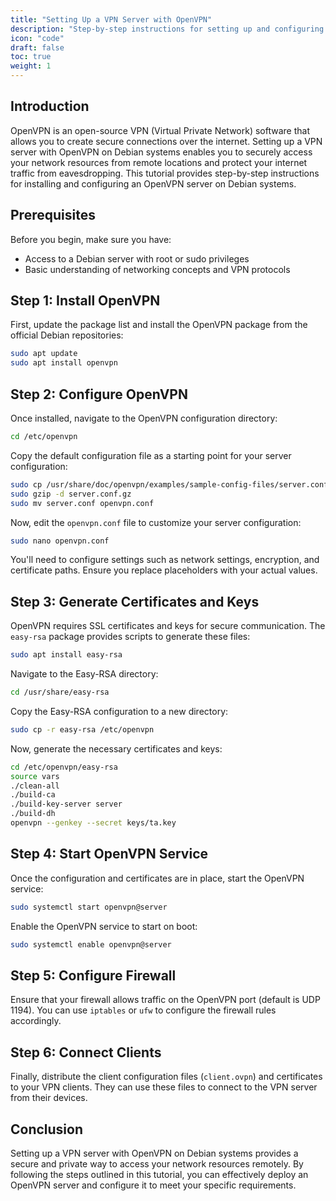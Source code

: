 ```yaml
---
title: "Setting Up a VPN Server with OpenVPN"
description: "Step-by-step instructions for setting up and configuring a VPN server using OpenVPN on Debian systems."
icon: "code"
draft: false
toc: true
weight: 1
---
```


## Introduction

OpenVPN is an open-source VPN (Virtual Private Network) software that allows you to create secure connections over the internet. Setting up a VPN server with OpenVPN on Debian systems enables you to securely access your network resources from remote locations and protect your internet traffic from eavesdropping. This tutorial provides step-by-step instructions for installing and configuring an OpenVPN server on Debian systems.

## Prerequisites

Before you begin, make sure you have:

- Access to a Debian server with root or sudo privileges
- Basic understanding of networking concepts and VPN protocols

## Step 1: Install OpenVPN

First, update the package list and install the OpenVPN package from the official Debian repositories:

```bash
sudo apt update
sudo apt install openvpn
```

## Step 2: Configure OpenVPN

Once installed, navigate to the OpenVPN configuration directory:

```bash
cd /etc/openvpn
```

Copy the default configuration file as a starting point for your server configuration:

```bash
sudo cp /usr/share/doc/openvpn/examples/sample-config-files/server.conf.gz .
sudo gzip -d server.conf.gz
sudo mv server.conf openvpn.conf
```

Now, edit the `openvpn.conf` file to customize your server configuration:

```bash
sudo nano openvpn.conf
```

You'll need to configure settings such as network settings, encryption, and certificate paths. Ensure you replace placeholders with your actual values.

## Step 3: Generate Certificates and Keys

OpenVPN requires SSL certificates and keys for secure communication. The `easy-rsa` package provides scripts to generate these files:

```bash
sudo apt install easy-rsa
```

Navigate to the Easy-RSA directory:

```bash
cd /usr/share/easy-rsa
```

Copy the Easy-RSA configuration to a new directory:

```bash
sudo cp -r easy-rsa /etc/openvpn
```

Now, generate the necessary certificates and keys:

```bash
cd /etc/openvpn/easy-rsa
source vars
./clean-all
./build-ca
./build-key-server server
./build-dh
openvpn --genkey --secret keys/ta.key
```

## Step 4: Start OpenVPN Service

Once the configuration and certificates are in place, start the OpenVPN service:

```bash
sudo systemctl start openvpn@server
```

Enable the OpenVPN service to start on boot:

```bash
sudo systemctl enable openvpn@server
```

## Step 5: Configure Firewall

Ensure that your firewall allows traffic on the OpenVPN port (default is UDP 1194). You can use `iptables` or `ufw` to configure the firewall rules accordingly.

## Step 6: Connect Clients

Finally, distribute the client configuration files (`client.ovpn`) and certificates to your VPN clients. They can use these files to connect to the VPN server from their devices.

## Conclusion

Setting up a VPN server with OpenVPN on Debian systems provides a secure and private way to access your network resources remotely. By following the steps outlined in this tutorial, you can effectively deploy an OpenVPN server and configure it to meet your specific requirements.
